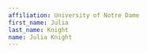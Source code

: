 ```yaml
---
affiliation: University of Notre Dame
first_name: Julia
last_name: Knight
name: Julia Knight
---
```

